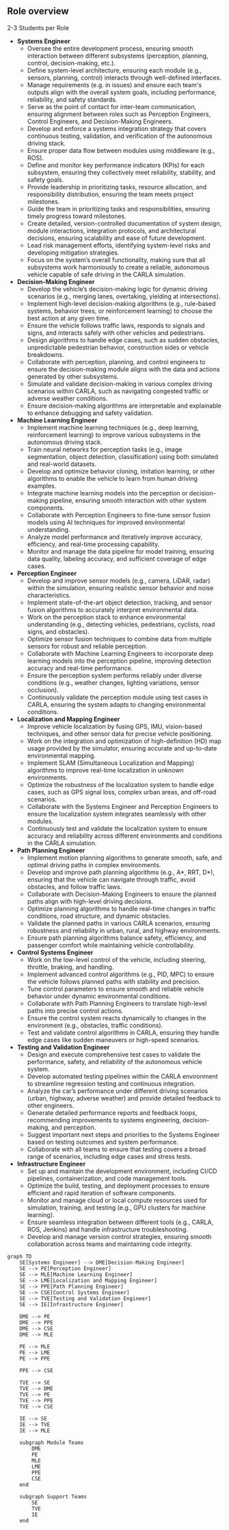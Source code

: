 
## Role overview

2-3 Students per Role

- **Systems Engineer**
  - Oversee the entire development process, ensuring smooth interaction between different subsystems (perception, planning, control, decision-making, etc.).
  - Define system-level architecture, ensuring each module (e.g., sensors, planning, control) interacts through well-defined interfaces.
  - Manage requirements (e.g. in issues) and ensure each team's outputs align with the overall system goals, including performance, reliability, and safety standards.
  - Serve as the point of contact for inter-team communication, ensuring alignment between roles such as Perception Engineers, Control Engineers, and Decision-Making Engineers.
  - Develop and enforce a systems integration strategy that covers continuous testing, validation, and verification of the autonomous driving stack.
  - Ensure proper data flow between modules using middleware (e.g., ROS).
  - Define and monitor key performance indicators (KPIs) for each subsystem, ensuring they collectively meet reliability, stability, and safety goals.
  - Provide leadership in prioritizing tasks, resource allocation, and responsibility distribution, ensuring the team meets project milestones.
  - Guide the team in prioritizing tasks and responsibilities, ensuring timely progress toward milestones.
  - Create detailed, version-controlled documentation of system design, module interactions, integration protocols, and architectural decisions, ensuring scalability and ease of future development.
  - Lead risk management efforts, identifying system-level risks and developing mitigation strategies.
  - Focus on the system’s overall functionality, making sure that all subsystems work harmoniously to create a reliable, autonomous vehicle capable of safe driving in the CARLA simulation.
- **Decision-Making Engineer**
  - Develop the vehicle’s decision-making logic for dynamic driving scenarios (e.g., merging lanes, overtaking, yielding at intersections).
  - Implement high-level decision-making algorithms (e.g., rule-based systems, behavior trees, or reinforcement learning) to choose the best action at any given time.
  - Ensure the vehicle follows traffic laws, responds to signals and signs, and interacts safely with other vehicles and pedestrians.
  - Design algorithms to handle edge cases, such as sudden obstacles, unpredictable pedestrian behavior, construction sides or vehicle breakdowns.
  - Collaborate with perception, planning, and control engineers to ensure the decision-making module aligns with the data and actions generated by other subsystems.
  - Simulate and validate decision-making in various complex driving scenarios within CARLA, such as navigating congested traffic or adverse weather conditions.
  - Ensure decision-making algorithms are interpretable and explainable to enhance debugging and safety validation.
- **Machine Learning Engineer**
  - Implement machine learning techniques (e.g., deep learning, reinforcement learning) to improve various subsystems in the autonomous driving stack.
  - Train neural networks for perception tasks (e.g., image segmentation, object detection, classification) using both simulated and real-world datasets.
  - Develop and optimize behavior cloning, imitation learning, or other algorithms to enable the vehicle to learn from human driving examples.
  - Integrate machine learning models into the perception or decision-making pipeline, ensuring smooth interaction with other system components.
  - Collaborate with Perception Engineers to fine-tune sensor fusion models using AI techniques for improved environmental understanding.
  - Analyze model performance and iteratively improve accuracy, efficiency, and real-time processing capability.
  - Monitor and manage the data pipeline for model training, ensuring data quality, labeling accuracy, and sufficient coverage of edge cases.
- **Perception Engineer**
  - Develop and improve sensor models (e.g., camera, LiDAR, radar) within the simulation, ensuring realistic sensor behavior and noise characteristics.
  - Implement state-of-the-art object detection, tracking, and sensor fusion algorithms to accurately interpret environmental data.
  - Work on the perception stack to enhance environmental understanding (e.g., detecting vehicles, pedestrians, cyclists, road signs, and obstacles).
  - Optimize sensor fusion techniques to combine data from multiple sensors for robust and reliable perception.
  - Collaborate with Machine Learning Engineers to incorporate deep learning models into the perception pipeline, improving detection accuracy and real-time performance.
  - Ensure the perception system performs reliably under diverse conditions (e.g., weather changes, lighting variations, sensor occlusion).
  - Continuously validate the perception module using test cases in CARLA, ensuring the system adapts to changing environmental conditions.
- **Localization and Mapping Engineer**
  - Improve vehicle localization by fusing GPS, IMU, vision-based techniques, and other sensor data for precise vehicle positioning.
  - Work on the integration and optimization of high-definition (HD) map usage provided by the simulator, ensuring accurate and up-to-date environmental mapping.
  - Implement SLAM (Simultaneous Localization and Mapping) algorithms to improve real-time localization in unknown environments.
  - Optimize the robustness of the localization system to handle edge cases, such as GPS signal loss, complex urban areas, and off-road scenarios.
  - Collaborate with the Systems Engineer and Perception Engineers to ensure the localization system integrates seamlessly with other modules.
  - Continuously test and validate the localization system to ensure accuracy and reliability across different environments and conditions in the CARLA simulation.
- **Path Planning Engineer**
  - Implement motion planning algorithms to generate smooth, safe, and optimal driving paths in complex environments.
  - Develop and improve path planning algorithms (e.g., A*, RRT, D*), ensuring that the vehicle can navigate through traffic, avoid obstacles, and follow traffic laws.
  - Collaborate with Decision-Making Engineers to ensure the planned paths align with high-level driving decisions.
  - Optimize planning algorithms to handle real-time changes in traffic conditions, road structure, and dynamic obstacles.
  - Validate the planned paths in various CARLA scenarios, ensuring robustness and reliability in urban, rural, and highway environments.
  - Ensure path planning algorithms balance safety, efficiency, and passenger comfort while maintaining vehicle controllability.
- **Control Systems Engineer**
  - Work on the low-level control of the vehicle, including steering, throttle, braking, and handling.
  - Implement advanced control algorithms (e.g., PID, MPC) to ensure the vehicle follows planned paths with stability and precision.
  - Tune control parameters to ensure smooth and reliable vehicle behavior under dynamic environmental conditions.
  - Collaborate with Path Planning Engineers to translate high-level paths into precise control actions.
  - Ensure the control system reacts dynamically to changes in the environment (e.g., obstacles, traffic conditions).
  - Test and validate control algorithms in CARLA, ensuring they handle edge cases like sudden maneuvers or high-speed scenarios.
- **Testing and Validation Engineer**
  - Design and execute comprehensive test cases to validate the performance, safety, and reliability of the autonomous vehicle system.
  - Develop automated testing pipelines within the CARLA environment to streamline regression testing and continuous integration.
  - Analyze the car’s performance under different driving scenarios (urban, highway, adverse weather) and provide detailed feedback to other engineers.
  - Generate detailed performance reports and feedback loops, recommending improvements to systems engineering, decision-making, and perception.
  - Suggest important next steps and priorities to the Systems Engineer based on testing outcomes and system performance.
  - Collaborate with all teams to ensure that testing covers a broad range of scenarios, including edge cases and stress tests.
- **Infrastructure Engineer**
  - Set up and maintain the development environment, including CI/CD pipelines, containerization, and code management tools.
  - Optimize the build, testing, and deployment processes to ensure efficient and rapid iteration of software components.
  - Monitor and manage cloud or local compute resources used for simulation, training, and testing (e.g., GPU clusters for machine learning).
  - Ensure seamless integration between different tools (e.g., CARLA, ROS, Jenkins) and handle infrastructure troubleshooting.
  - Develop and manage version control strategies, ensuring smooth collaboration across teams and maintaining code integrity.

```mermaid
graph TD
    SE[Systems Engineer] --> DME[Decision-Making Engineer]
    SE --> PE[Perception Engineer]
    SE --> MLE[Machine Learning Engineer]
    SE --> LME[Localization and Mapping Engineer]
    SE --> PPE[Path Planning Engineer]
    SE --> CSE[Control Systems Engineer]
    SE --> TVE[Testing and Validation Engineer]
    SE --> IE[Infrastructure Engineer]
    
    DME --> PE
    DME --> PPE
    DME --> CSE
    DME --> MLE
    
    PE --> MLE
    PE --> LME
    PE --> PPE
    
    PPE --> CSE
    
    TVE --> SE
    TVE --> DME
    TVE --> PE
    TVE --> PPE
    TVE --> CSE
    
    IE --> SE
    IE --> TVE
    IE --> MLE
    
    subgraph Module Teams
        DME
        PE
        MLE
        LME
        PPE
        CSE
    end
    
    subgraph Support Teams
        SE
        TVE
        IE
    end

```
